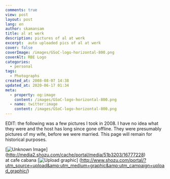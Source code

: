 ```yaml
---
comments: true
view: post
layout: post
lang: en
author: skamansam
title: al at werk
description: pictures of al at werk
excerpt:  auto uploaded pics of al at werk
cover: false
coverImage: /images/GSoC-logo-horizontal-800.png
coverAlt: RBE Logo
categories:
  - personal
tags: 
  - Photographs
created_at: 2008-08-07 14:38
updated_at: 2020-06-17 01:34
meta:
  - property: og:image
    content: /images/GSoC-logo-horizontal-800.png
  - name: twitter:image
    content: /images/GSoC-logo-horizontal-800.png
---
```


EDIT: the following was a few pictures I took in 2008. I have no idea what they were
and the host has long since gone offline. They were presumably pictures of my wife, 
before we were married. This page will remain for historical purposes.


[![Unknown Image](http://media2.shozu.com/cache/portal/media/51b3203/16777228_journal "unknown image")]
(http://media2.shozu.com/cache/portal/media/51b3203/16777228)
<br/>at cafe cabana
[![Upload graphic](http://www.shozu.com/resources/messages/logo_blog.gif "Uplaod with Shozu")]
(http://www.shozu.com/portal/?utm_source=upload&amp;utm_medium=graphic&amp;utm_campaign=upload_graphic/)

<!-- <a href="http://media2.shozu.com/cache/portal/media/51b3203/16777228">
<img src="http://media2.shozu.com/cache/portal/media/51b3203/16777228_journal" />
</a>
<br/><p align="right" >
<a href="http://www.shozu.com/portal/?utm_source=upload&amp;utm_medium=graphic&amp;utm_campaign=upload_graphic/" target="_blank" >
<img src="http://www.shozu.com/resources/messages/logo_blog.gif" alt="Posted by ShoZu" border="0" /></a></p>
 -->
